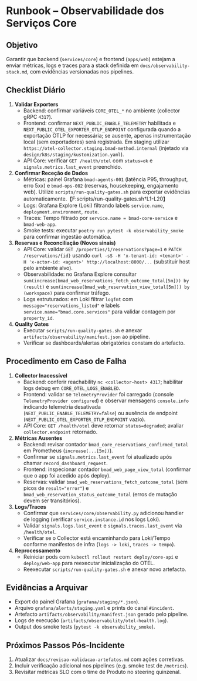 # Runbook – Observabilidade dos Serviços Core

## Objetivo
Garantir que backend (`services/core`) e frontend (`apps/web`) estejam a enviar métricas, logs e traces para a stack definida em `docs/observability-stack.md`, com evidências versionadas nos pipelines.

## Checklist Diário

1. **Validar Exporters**
   - Backend: confirmar variáveis `CORE_OTEL_*` no ambiente (collector gRPC `4317`).
   - Frontend: confirmar `NEXT_PUBLIC_ENABLE_TELEMETRY` habilitada e `NEXT_PUBLIC_OTEL_EXPORTER_OTLP_ENDPOINT` configurada quando a exportação OTLP for necessária; se ausente, apenas instrumentação local (sem exportadores) será registrada. Em staging utilizar `https://otel-collector.staging.bmad-method.internal` (injetado via `design/k8s/staging/kustomization.yaml`).
   - API Core: verificar `GET /health/otel` com `status=ok` e `signals.metrics.last_event` preenchido.
2. **Confirmar Receção de Dados**
   - Métricas: painel Grafana `bmad-agents-001` (latência P95, throughput, erro 5xx) e `bmad-ops-002` (reservas, housekeeping, engajamento web). Utilize `scripts/run-quality-gates.sh` para exportar evidências automaticamente.【F:scripts/run-quality-gates.sh†L1-L20】
   - Logs: Grafana Explore (Loki) filtrando labels `service.name`, `deployment.environment`, `route`.
   - Traces: Tempo filtrado por `service.name = bmad-core-service` e `bmad-web-app`.
   - Smoke tests: executar `poetry run pytest -k observability_smoke` para confirmar ingestão automática.
3. **Reservas e Reconciliação (Novos sinais)**
   - API Core: validar `GET /properties/1/reservations?page=1` e `PATCH /reservations/{id}` usando `curl -sS -H 'x-tenant-id: <tenant>' -H 'x-actor-id: <agent>' http://localhost:8000/...` (substituir host pelo ambiente alvo).
   - Observabilidade: no Grafana Explore consultar `sum(increase(bmad_web_reservations_fetch_outcome_total[5m])) by (result)` e `sum(increase(bmad_web_reservation_view_total[5m])) by (workspace)` para confirmar tráfego.
   - Logs estruturados: em Loki filtrar `logfmt` com `message="reservations_listed"` e labels `service.name="bmad.core.services"` para validar contagem por `property_id`.
4. **Quality Gates**
   - Executar `scripts/run-quality-gates.sh` e anexar `artifacts/observability/manifest.json` ao pipeline.
   - Verificar se dashboards/alertas obrigatórios constam do artefacto.

## Procedimento em Caso de Falha

1. **Collector Inacessível**
   - Backend: conferir reachability `nc <collector-host> 4317`; habilitar logs debug em `CORE_OTEL_LOGS_ENABLED`.
   - Frontend: validar se `TelemetryProvider` foi carregado (console `TelemetryProvider configured`) e observar mensagens `console.info` indicando telemetria desativada (`NEXT_PUBLIC_ENABLE_TELEMETRY=false`) ou ausência de endpoint (`NEXT_PUBLIC_OTEL_EXPORTER_OTLP_ENDPOINT` vazio).
   - API Core: `GET /health/otel` deve retornar `status=degraded`; avaliar `collector.endpoint` retornado.
2. **Métricas Ausentes**
   - Backend: revisar contador `bmad_core_reservations_confirmed_total` em Prometheus (`increase(...[5m])`).
   - Confirmar se `signals.metrics.last_event` foi atualizado após chamar `record_dashboard_request`.
   - Frontend: inspecionar contador `bmad_web_page_view_total` (confirmar que o app foi acedido após deploy).
   - Reservas: validar `bmad_web_reservations_fetch_outcome_total` (sem picos de `result="error"`) e `bmad_web_reservation_status_outcome_total` (erros de mutação devem ser transitórios).
3. **Logs/Traces**
   - Confirmar que `services/core/observability.py` adicionou handler de logging (verificar `service.instance.id` nos logs Loki).
   - Validar `signals.logs.last_event` e `signals.traces.last_event` via `/health/otel`.
   - Verificar se o Collector está encaminhando para Loki/Tempo conforme manifestos de infra (`logs -> loki`, `traces -> tempo`).
4. **Reprocessamento**
   - Reiniciar pods com `kubectl rollout restart deploy/core-api` e `deploy/web-app` para reexecutar inicialização do OTEL.
   - Reexecutar `scripts/run-quality-gates.sh` e anexar novo artefacto.

## Evidências a Arquivar

- Export do painel Grafana (`grafana/staging/*.json`).
- Arquivo `grafana/alerts/staging.yaml` e prints do canal `#incident`.
- Artefacto `artifacts/observability/manifest.json` gerado pelo pipeline.
- Logs de execução (`artifacts/observability/otel-health.log`).
- Output dos smoke tests (`pytest -k observability_smoke`).

## Próximos Passos Pós-Incidente

1. Atualizar `docs/revisao-validacao-artefatos.md` com ações corretivas.
2. Incluir verificação adicional nos pipelines (e.g. smoke test de `/metrics`).
3. Revisitar métricas SLO com o time de Produto no steering quinzenal.
